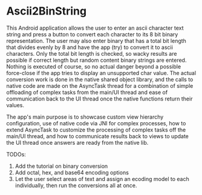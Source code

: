 Ascii2BinString
===============
This Android application allows the user to enter an ascii character text string and press a button 
to convert each character to its 8 bit binary representation.  The user may also enter binary that 
has a total bit length that divides evenly by 8 and have the app (try) to convert it to ascii characters.
Only the total bit length is checked, so wacky results are possible if correct length but random content
binary strings are entered.  Nothing is executed of course, so no actual danger beyond a possible force-close
if the app tries to display an unsupported char value.  The actual conversion work is done in the native
shared object library, and the calls to native code are made on the AsyncTask thread for a combination of
simple offloading of complex tasks from the main/UI thread and ease of communication back to the UI thread once
the native functions return their values.

The app's main purpose is to showcase custom view hierarchy configuration, use of native code via JNI 
for complex processes, how to extend AsyncTask to customize the processing of complex tasks
off the main/UI thread, and how to communicate results back to views to update the UI thread once
answers are ready from the native lib.

TODOs:
1. Add the tutorial on binary conversion
2. Add octal, hex, and base64 encoding options
3. Let the user select areas of text and assign an ecoding model to each individually, then run the
   conversions all at once.
